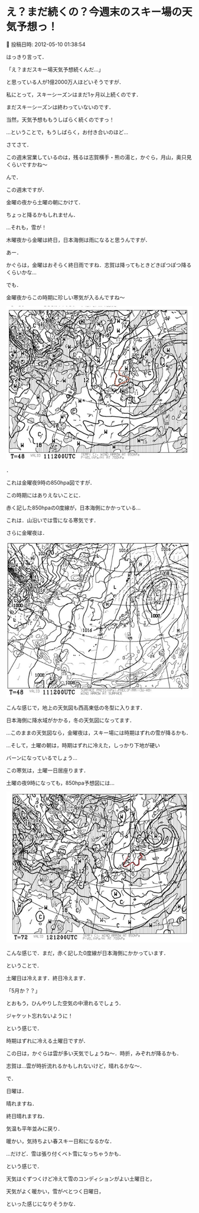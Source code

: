 # え？まだ続くの？今週末のスキー場の天気予想っ！

📅 投稿日時: 2012-05-10 01:38:54

はっきり言って．


「え？まだスキー場天気予想続くんだ…」


と思っている人が1億2000万人ほどいそうですが．


私にとって，スキーシーズンはまだ1ヶ月以上続くのです．


まだスキーシーズンは終わっていないのです．


当然，天気予想ももうしばらく続くのですっ！


…ということで，もうしばらく，お付き合いのほど…





さてさて．


この週末営業しているのは，残るは志賀横手・熊の湯と，かぐら，月山，奥只見くらいですかね～





んで．


この週末ですが．


金曜の夜から土曜の朝にかけて．


ちょっと降るかもしれません．


…それも，雪が！





木曜夜から金曜は終日，日本海側は雨になると思うんですが．


あー．


かぐらは，金曜はおそらく終日雨ですね．志賀は降ってもときどきぽつぽつ降るくらいかな…


でも．


金曜夜からこの時期に珍しい寒気が入るんですね～




![7382f6010f7f3b773d29312fc3fbc59b.jpg](images/7382f6010f7f3b773d29312fc3fbc59b.jpg)

．


これは金曜夜9時の850hpa図ですが．


この時期にはありえないことに．


赤く記した850hpaの0度線が，日本海側にかかっている…


これは．山沿いでは雪になる寒気です．





さらに金曜夜は．




![751d689c510aba25bf15ffd45ba29a8b.jpg](images/751d689c510aba25bf15ffd45ba29a8b.jpg)




こんな感じで，地上の天気図も西高東低の冬型に入ります．


日本海側に降水域がかかる，冬の天気図になってます．


…このままの天気図なら，金曜夜は，スキー場には時期はずれの雪が降るかも．





…そして，土曜の朝は，時期はずれに冷えた，しっかり下地が硬い


バーンになっているでしょう…





この寒気は，土曜一日居座ります．


土曜の夜9時になっても，850hpa予想図には…




![b3e4bead4cb73b7257231d484b4c3cbf.jpg](images/b3e4bead4cb73b7257231d484b4c3cbf.jpg)




こんな感じで．まだ，赤く記した0度線が日本海側にかかっています．


ということで．


土曜日は冷えます．終日冷えます．


「5月か？？」


とおもう，ひんやりした空気の中滑れるでしょう．


ジャケット忘れないように！





という感じで．


時期はずれに冷える土曜日ですが．


この日は，かぐらは雲が多い天気でしょうね～．時折，みぞれが降るかも．


志賀は…雲が時折流れるかもしれないけど，晴れるかな～．





で．


日曜は．


晴れますね．


終日晴れますね．


気温も平年並みに戻り．


暖かい，気持ちよい春スキー日和になるかな．


…だけど．雪は張り付くベト雪になっちゃうかも．





という感じで．


天気はぐずつくけど冷えて雪のコンディションがよい土曜日と，


天気がよく暖かい，雪がべとつく日曜日，


といった感じになりそうかな．
